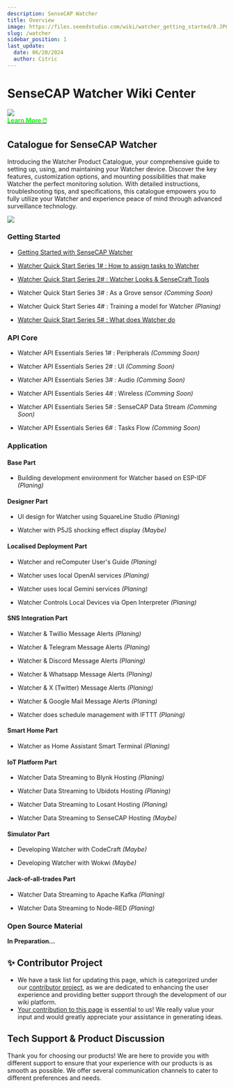 ```yaml
---
description: SenseCAP Watcher
title: Overview
image: https://files.seeedstudio.com/wiki/watcher_getting_started/0.JPG
slug: /watcher
sidebar_position: 1
last_update:
  date: 06/20/2024
  author: Citric
---
```


# SenseCAP Watcher Wiki Center

<div style={{textAlign:'center'}}><img src="https://files.seeedstudio.com/wiki/watcher_getting_started/0.JPG" style={{width:800, height:'auto'}}/></div>

<div class="get_one_now_container" style={{textAlign: 'center'}}>
    <a class="get_one_now_item" href="https://www.seeedstudio.com/watcher">
            <strong><span><font color={'FFFFFF'} size={"4"}> Learn More 🖱️</font></span></strong>
    </a>
</div>

## Catalogue for SenseCAP Watcher

Introducing the Watcher Product Catalogue, your comprehensive guide to setting up, using, and maintaining your Watcher device. Discover the key features, customization options, and mounting possibilities that make Watcher the perfect monitoring solution. With detailed instructions, troubleshooting tips, and specifications, this catalogue empowers you to fully utilize your Watcher and experience peace of mind through advanced surveillance technology.

<div style={{textAlign:'center'}}><img src="https://files.seeedstudio.com/wiki/watcher_getting_started/Infrastructure.png" style={{width:1000, height:'auto'}}/></div>

### Getting Started

- [Getting Started with SenseCAP Watcher](https://wiki.seeedstudio.com/getting_started_with_watcher/)

- [Watcher Quick Start Series 1# : How to assign tasks to Watcher](https://wiki.seeedstudio.com/getting_started_with_watcher_task/)

- [Watcher Quick Start Series 2# : Watcher Looks & SenseCraft Tools](https://wiki.seeedstudio.com/getting_started_with_watcher_look_tool)

- Watcher Quick Start Series 3# : As a Grove sensor *(Comming Soon)*

- Watcher Quick Start Series 4# : Training a model for Watcher *(Planing)*

- [Watcher Quick Start Series 5# : What does Watcher do](https://wiki.seeedstudio.com/what_does_watcher_do)


### API Core

- Watcher API Essentials Series 1# : Peripherals *(Comming Soon)*

- Watcher API Essentials Series 2# : UI *(Comming Soon)*

- Watcher API Essentials Series 3# : Audio *(Comming Soon)*

- Watcher API Essentials Series 4# : Wireless *(Comming Soon)*

- Watcher API Essentials Series 5# : SenseCAP Data Stream *(Comming Soon)*

- Watcher API Essentials Series 6# : Tasks Flow *(Comming Soon)*

### Application


#### Base Part

- Building development environment for Watcher based on ESP-IDF *(Planing)*

#### Designer Part

- UI design for Watcher using SquareLine Studio *(Planing)*

- Watcher with P5JS shocking effect display *(Maybe)*


#### Localised Deployment Part

- Watcher and reComputer User's Guide *(Planing)*

- Watcher uses local OpenAI services *(Planing)*

- Watcher uses local Gemini services *(Planing)*

- Watcher Controls Local Devices via Open Interpreter *(Planing)*


#### SNS Integration Part

- Watcher & Twillio Message Alerts *(Planing)*

- Watcher & Telegram Message Alerts *(Planing)*

- Watcher & Discord Message Alerts *(Planing)*

- Watcher & Whatsapp Message Alerts *(Planing)*

- Watcher & X (Twitter) Message Alerts *(Planing)*

- Watcher & Google Mail Message Alerts *(Planing)*

- Watcher does schedule management with IFTTT *(Planing)*

#### Smart Home Part

- Watcher as Home Assistant Smart Terminal *(Planing)*

#### IoT Platform Part

- Watcher Data Streaming to Blynk Hosting *(Planing)*

- Watcher Data Streaming to Ubidots Hosting *(Planing)*

- Watcher Data Streaming to Losant Hosting *(Planing)*

- Watcher Data Streaming to SenseCAP Hosting *(Maybe)*

#### Simulator Part

- Developing Watcher with CodeCraft *(Maybe)*

- Developing Watcher with Wokwi *(Maybe)*

#### Jack-of-all-trades Part

- Watcher Data Streaming to Apache Kafka *(Planing)*

- Watcher Data Streaming to Node-RED *(Planing)*

### Open Source Material


**In Preparation...**



## ✨ Contributor Project

- We have a task list for updating this page, which is categorized under our [contributor project](https://github.com/orgs/Seeed-Studio/projects/6/views/1?pane=issue&itemId=30957479), as we are dedicated to enhancing the user experience and providing better support through the development of our wiki platform.
- [Your contribution to this page](https://github.com/orgs/Seeed-Studio/projects/6/views/1?pane=issue&itemId=33962909) is essential to us! We really value your input and would greatly appreciate your assistance in generating ideas.

## Tech Support & Product Discussion

Thank you for choosing our products! We are here to provide you with different support to ensure that your experience with our products is as smooth as possible. We offer several communication channels to cater to different preferences and needs.

<div class="table-center">
  <div class="button_tech_support_container">
  <a href="https://forum.seeedstudio.com/" class="button_forum"></a> 
  <a href="https://www.seeedstudio.com/contacts" class="button_email"></a>
  </div>

  <div class="button_tech_support_container">
  <a href="https://discord.gg/eWkprNDMU7" class="button_discord"></a> 
  <a href="https://github.com/Seeed-Studio/wiki-documents/discussions/69" class="button_discussion"></a>
  </div>
</div>
